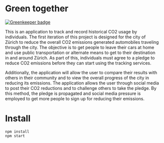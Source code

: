 # Green together

[![Greenkeeper badge](https://badges.greenkeeper.io/syzer/green-together.svg)](https://greenkeeper.io/)

This is an application to track and record historical CO2 usage by individuals. The first iteration of this project is
designed for the city of Zürich to reduce the overall CO2 emissions generated automobiles traveling through the city.
The objective is to get people to leave their cars at home and use public transportation or alternate means to get to
their destination in and around Zürich. As part of this, individuals must agree to a pledge to reduce CO2 emissions before
they can start using the tracking services.

Additionally, the application will allow the user to compare their results with others in their community and to view the
overall progress of the city in reducing its emissions. The application allows the user through social media to post their
CO2 reductions and to challenge others to take the pledge. By this method, the pledge is propagated and social media
pressure is employed to get more people to sign up for reducing their emissions.

# Install

```
npm install
npm start
```
